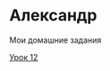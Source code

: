 

# Александр
Мои домашние задания


[Урок 12](dartanians.github.io/github/lesson_12/index.html "Мое готовое ДЗ")
